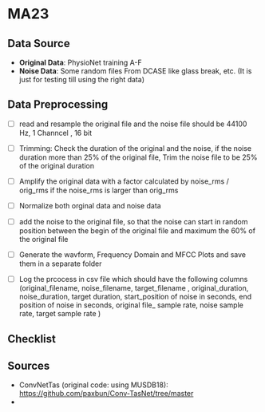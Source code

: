 # MA23


## Data Source
- **Original Data**: PhysioNet training A-F
- **Noise Data**: Some random files From DCASE like glass break, etc. (It is just for testing till using the right data)

## Data Preprocessing

- [ ] read and resample the original file and the noise file should be 44100 Hz,  1 Channcel , 16 bit

- [ ] Trimming: Check the duration of the original and the noise, if the noise duration more than 25% of the original file, Trim the noise file to be 25% of the original duration


- [ ] Amplify the original data with a factor calculated by noise_rms / orig_rms if the noise_rms is larger than orig_rms
- [ ] Normalize both orginal data and noise data


- [ ] add the noise to the original file, so that the noise can start in random position between the begin of the original file and maximum the 60% of the original file

- [ ] Generate the wavform, Frequency Domain and MFCC Plots and save them in a separate folder

- [ ] Log the prcocess in csv file which should have the following columns (original_filename, noise_filename, target_filename , original_duration, noise_duration, target duration, start_position of noise in seconds, end position of noise in seconds, original file_ sample rate, noise sample rate, target sample rate )





## Checklist 


## Sources
- ConvNetTas (original code: using MUSDB18): https://github.com/paxbun/Conv-TasNet/tree/master
- 




